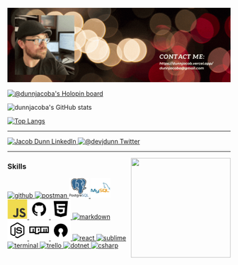 <a href='https://dunnjacob.vercel.app/' target="_blank"><img src='https://github.com/dunnjacoba/dunnjacoba/blob/main/components/banners/Jacob%20Dunn.gif' alt='Banner for Jacob Dunn with a photo, decorated background and contact information, website url: https://dunnjacoba.vercel.app/ and email: dunnjacoba@gmail.com' /></a>

[![@dunnjacoba's Holopin board](https://holopin.me/dunnjacoba)](https://holopin.io/@dunnjacoba)

![dunnjacoba's GitHub stats](https://github-readme-stats.vercel.app/api?username=dunnjacoba&show_icons=true&theme=dark)

[![Top Langs](https://github-readme-stats.vercel.app/api/top-langs/?username=dunnjacoba&layout=compact&theme=dark)](https://github.com/dunnjacoba/github-readme-stats)

---

<p align-content='center'>
<a target='_blank' href='https://www.linkedin.com/in/dunnjacoba/'>
<img src='https://img.shields.io/badge/LinkedIn-Here-blue' alt='Jacob Dunn LinkedIn' />
</a>

<a target='_blank' href='https://twitter.com/devjdunn'>
<img src='https://img.shields.io/badge/Twitter-Here-blue' alt='@devjdunn Twitter' />
</a>
</p>

---

<img align='right' src='https://octodex.github.com/images/spectrocat.png' width="225" height="225">

### Skills

<p align="left">
    <a title="GIT" href="https://git-scm.com" target="_blank">
    <img src="https://www.vectorlogo.zone/logos/git-scm/git-scm-icon.svg" alt="github" width="45" height="45" />
    </a>
    <a title="Postman" href="https://postman.com" target="_blank">
    <img src="https://www.vectorlogo.zone/logos/getpostman/getpostman-icon.svg" alt="postman" width="45" height="45" />
    </a>   
     <a title="PostreSQL" href="https://www.postgresql.org" target="_blank">
    <img src="https://raw.githubusercontent.com/devicons/devicon/master/icons/postgresql/postgresql-original-wordmark.svg" alt="postgresql" width="45" height="45" />
    </a>
    <a title="MySQL" href="https://www.mysql.com/" target="_blank">
    <img src="https://raw.githubusercontent.com/devicons/devicon/master/icons/mysql/mysql-original-wordmark.svg" alt="mysql" width="45" height="45" />
    </a> 
    <a title="JavaScript" href="https://www.javascript.com/" target="_blank">
    <img src="https://raw.githubusercontent.com/devicons/devicon/master/icons/javascript/javascript-original.svg" alt="javascript" width="45" height="45" />
    </a>
    <a title="GitHub" href="https://github.com/" target="_blank">
    <img src="https://github.com/vorillaz/devicons/blob/master/!SVG/github_badge.svg" alt="github" width="45" height="45">
    </a>
    <a title="HTML5" href="https://html.com/html5/" target="_blank">
    <img src="https://github.com/vorillaz/devicons/blob/master/!SVG/html5.svg" alt="html5" width="45" height="45">
    </a>
    <a title="Markdown" href="https://www.markdownguide.org/" target="_blank">
    <img src="https://upload.wikimedia.org/wikipedia/commons/thumb/4/48/Markdown-mark.svg/208px-Markdown-mark.svg.png" alt="markdown" width="45" height="45">
    </a>
    <a title="Nodejs" href="https://nodejs.org/en/" target="_blank">
    <img src="https://github.com/vorillaz/devicons/blob/master/!SVG/nodejs_small.svg" alt="nodejs" width="45" height="45">
    </a>
    <a title="Npm" href="https://www.npmjs.com/" target="_blank">
    <img src="https://github.com/vorillaz/devicons/blob/master/!SVG/npm.svg" alt="npm" width="45" height="45">
    </a>
    <a title="OpenSource" href="https://opensource.org/" target="_blank">
    <img src="https://github.com/vorillaz/devicons/blob/master/!SVG/opensource.svg" alt="opensource" width="45" height="45">
    </a>
    <a title="React" href="https://reactjs.org/" target="_blank">
    <img src="https://cdn.worldvectorlogo.com/logos/react-1.svg" alt="react" width="45" height="45">
    </a>
    <a title="Sublime" href="https://www.sublimetext.com/" target="_blank">
    <img src="https://cdn.worldvectorlogo.com/logos/sublime-text.svg" alt="sublime" width="45" height="45">
    </a>
    <a title="Terminal" href="" target="_blank">
    <img src="https://upload.wikimedia.org/wikipedia/commons/6/6f/Octicons-terminal.svg" alt="terminal" width="45" height="45">
    </a>
    <a title="Trello" href="https://trello.com/" target="_blank">
    <img src="https://cdn.worldvectorlogo.com/logos/trello.svg" alt="trello" width="45" height="45">
    </a>
    <a title="dotNet" href="https://dotnet.microsoft.com/en-us/" target="_blank">
    <img src="https://logosandtypes.com/wp-content/uploads/2020/07/microsoft-net.svg" alt="dotnet" width="45" height="45">
    </a>
    <a title="C#" href="https://docs.microsoft.com/en-us/dotnet/csharp/" target="_blank">
    <img src="https://cdn.cdnlogo.com/logos/c/27/c.svg" alt="csharp" width="45" height="45">
    </a>
    </p>
